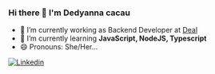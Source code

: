 ### Hi there 👋 I'm Dedyanna cacau

- 🔭 I’m currently working as Backend Developer at [Deal](https://www.linkedin.com/company/deal/mycompany/)
- 🌱 I’m currently learning **JavaScript, NodeJS, Typescript**
- 😄 Pronouns: She/Her...

[![Linkedin](https://img.shields.io/badge/-LinkedIn-060606?style=flat&labelColor=0D0D0D&logo=Linkedin&Color=white)](https://www.linkedin.com/in/dedyanna-cacau/)
